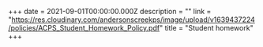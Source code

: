 +++
date = 2021-09-01T00:00:00.000Z
description = ""
link = "https://res.cloudinary.com/andersonscreekps/image/upload/v1639437224/policies/ACPS_Student_Homework_Policy.pdf"
title = "Student homework"
+++
